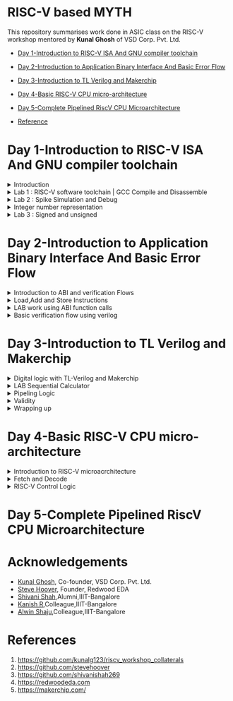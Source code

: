 # RISC-V based MYTH
This repository summarises work done in ASIC class on the RISC-V workshop mentored by **Kunal Ghosh** of VSD Corp. Pvt. Ltd.<br />

- [Day 1-Introduction to RISC-V ISA And GNU compiler toolchain ](#Day-1--Introduction-to-RISC-V-ISA-And-GNU-compiler-toolchain)
  
- [Day 2-Introduction to Application Binary Interface And Basic Error Flow](#Day-2--Introduction-to-Application-Binary-Interface-And-Basic-error-flow)

- [Day 3-Introduction to TL Verilog and Makerchip](#Day-3--Introduction-to-TL-Verilog-and-Makerchip.)

- [Day 4-Basic RISC-V CPU micro-architecture](#Day-4--Basic-RISC-V-CPU-micro-architecture)

- [Day 5-Complete Pipelined RiscV CPU Microarchitecture](#Day-5--Complete-Pipelined-RiscV-CPU-Microarchitecture)

- [Reference](#reference)
 

# Day 1-Introduction to RISC-V ISA And GNU compiler toolchain
<details>
  <summary>Introduction</summary>
  <br />
  RISC-V is an open-source instruction set architecture (ISA) for computer processors.<br>
  An instruction set architecture defines the set of instructions that a processor can execute and the organization and behaviour of those instructions.
  RISC-V is unique in that any single company or organization does not own it. and it is freely available for anyone to use, modify, and implement without 
  the need for licensing fees or proprietary restrictions.<br />  
  <br />
  The RISC-V project began at the University of California, Berkeley in 2010, and it has since gained significant traction in both academia and industry.
  Its open nature has led to a growing ecosystem of hardware and software developers collaborating to create a wide range of products, from simple embedded 
 devices to high-performance supercomputers.
  <br /><br/>

  ![Screenshot from 2023-08-19 12-10-50](https://github.com/mrdunker/RISC-V_based_MYTH_IIIITB/assets/38190245/ab1ac3a5-139e-499e-8863-4f3e4a9777aa)

  <br/>
  Application software (apps) and hardware are linked by 'system software'.There are various layers of **system software**. This includes major components like   
  Compiler and Assembler.<br />
  <br />
  The compiler compiles high-level codes like C and C++ to Instructions(eg: the codes inside .exe files) that can be read by the Assembler.<br />
  The Assembler converts it into binary codes which the machine can understand. The instructions act as an interface between the high-level language and the 
  machine language.<br />
  <br />
  The converted binary is then given to an RTL snippet that understands the instruction. This is done by a Hardware Description Language (HDL).<br />
  This is basically called RTL implementation and a netlist is being generated. with this, a physical design implementation of the design is generated.<br />

</details>
<details>
  <summary>Lab 1 : RISC-V software toolchain | GCC Compile and Disassemble</summary>
  <br />	
  First, let us write a basic C program to find the sum of n numbers.<br />
  
  ```
  #include <stdio.h>
  int main(){
  int n = 100,sum=0,i;
  for(i=0;i<=n;i++)
  {
	  sum= sum +i;
  }
  printf("The sum of %d consecutive numbers is :%d \n",n,sum);
  return 0;
  }
```
  We need to install the necessary Rriscv_workshop_collateralsISC-V toolchain for RISC-V activities.<br />
  Steps to set up the toolchain:
  1. git clone https://github.com/kunalg123/riscv_workshop_collaterals.git using terminal
  2. go to the **riscv_workshop_collaterals** folder.
  3. On terminal **chmod 755 run.sh** and then **./run.sh**
  4. During the installation, an error might pop up at the end. Ignore it for now.
  5. The riscv_toolchain folder will be on the **home**.
  6. change directory(cd) to  /riscv_toolchain/iverilog/
  7. Then do the following commands:
      
      ```
      git checkout --track -b v10-branch origin/v10-branch
      git pull 
      chmod 777 autoconf.sh 
      ./autoconf.sh 
      ./configure 
      make
      sudo make install
      ```
   8. We need to set the PATH variable in .bashrc.Do the following commands.<br />
      
      ```
      gedit .bashrc
      **within .bashc file**
      export PATH="/home/<username>/riscv_toolchain/riscv64-unknown-elf-gcc-8.3.0-2019.08.0-x86_64-linux-ubuntu14/bin:$PATH"
      **within .bashrc file **
      source .bashrc
      ```

   <br />
   So to compile the .c file with the RISC-V compiler tool. we are using the below command.<br /><br />
   
   ```
   riscv64-unknown-elf-gcc -O1 -mabi=lp64 -march=rv64i -o <filename>.o <filename>.c
   ```
   <br />
   To view the assembly code for the same, do the following command.<br /><br />
   
   ```
   riscv64-unknown-elf-objdump -d <filename>.o
   ```
   ![Screenshot from 2023-08-19 07-51-55](https://github.com/mrdunker/RISC-V_based_MYTH_IIIITB/assets/38190245/723e9b0f-2c68-481c-be8a-e96635999e88)


   To view the detailed code do the following command.<br />

   ```
   riscv64-unknown-elf-objdump -d <filename>.o | less
   ```
   To find **main** we type /main in the **:<command>** and press the 'N' button.<br />
   
   ![Screenshot from 2023-08-19 07-59-21](https://github.com/mrdunker/RISC-V_based_MYTH_IIIITB/assets/38190245/8caf4dea-5340-4655-b708-ad93a195daf0)

   In the above screenshot, we can see the memory address for the instructions. Where it starts and where another one begins.<br />
   If we subtract '**00000000000101c0**'(end of main) and '**0000000000010184**'(beginning of main) and then divide by 4 we get 15. Which is the number of 
   instructions within that particular block(main).<br />
   <br />

   Now let's execute the below commands:<br/>

   ```
   riscv64-unknown-elf-gcc -Ofast -mabi=lp64 -march=rv64i -o <filename>.o <filename>.c
   riscv64-unknown-elf-objdump -d <filename>.o | less
   ```
  ![Screenshot from 2023-08-19 08-14-21](https://github.com/mrdunker/RISC-V_based_MYTH_IIIITB/assets/38190245/43edc39a-1c7e-4216-93d5-60ded9c4d433)

  
In the above screenshot, if we subtract '**00000000000100e0**'(end of main) and '**00000000000100b0**'(beginning of main) and then divide by 4 we get 12. Which 
is the number of instructions within that particular block(main).<br />
   <br />

  
</details>
<details>
   <summary>Lab 2 : Spike Simulation and Debug</summary>
    <br />
    In this lab, we are going to Debug the '.o' file that we generated using the RISC-V compiler.<br />
    For that, we use the following command:

    ```
    spike pk <filename>.o // to give an output
    spike -d pk <filename>.o //open debugger
    ```
   The debugger mode will be open.<br />
   We use the until command to move to a particular address.<br />
   Here we are debugging the highlighted instructions.<br /><br />
   ![Screenshot from 2023-08-19 09-49-10](https://github.com/mrdunker/RISC-V_based_MYTH_IIIITB/assets/38190245/20f164b4-07c2-4ff1-9f56-012dc38590df)
   <br />
   
   The following commands are used in the debugger:<br />
   ```
   until pc 0 100b0 //moves the program counter(PC) to the address
   reg 0 a2    //views content of the address
   **We press enter to go to the next instruction**
   ```

   ![Screenshot from 2023-08-19 09-49-25](https://github.com/mrdunker/RISC-V_based_MYTH_IIIITB/assets/38190245/e319c824-4009-47f3-806d-fd0c1ac7ce3b)
   <br />

   In the above screenshot, we can see the register pertaining to a particular instruction getting updated.<br />
	
</details>

<details>
    <summary>Integer number representation</summary>
    <br />
    Integer number representation refers to the method used to represent whole numbers (integers) within a computer's memory or processor. There are different   
    ways to represent integers in binary form, which is the fundamental language of computers. <br />
    On a high level, we recognize numbers as decimals but computers recognize them as binary (1's or 0's). So binary conversion is key here.<br/><br />

  ## Unsigned Numbers
  <br />
  Unsigned numbers are a type of integer representation that only includes non-negative integers. These numbers do not have a sign bit to indicate whether they 
  are positive or negative; they   
  represent values greater than or equal to zero. In binary representation, all the bits are used to represent the magnitude of the number, and there is no need 
  to allocate a bit for the sign.

  Unsigned numbers are often used in situations where negative values are not relevant or meaningful. They can represent quantities, indices, counts, and other 
  values that are always positive or zero.
    
![Screenshot from 2023-08-19 11-56-34](https://github.com/mrdunker/RISC-V_based_MYTH_IIIITB/assets/38190245/64d3197c-7010-4473-9013-42cb67cc59d0)
	
   It is important to note that:
   - 1 byte is 8 bits
   - 1 word is 4 bytes
   - 2 words (double word) is 8 bytes
   <br />
   So A word is 32 bits and a double word is 16 bits.<br />
   <br />
   ### 2 bit
   <br />
   the total number of representations = **2^2=4**<br />
   0 -> (2^2 -1)<br />

   <br />
   ### 4 bit
   <br />
   the total number of representations = **2^4=16**<br />
   0 -> (2^4 -1)<br />

   <br />
   Similarly, we can follow the same for the **RISC-V** which has 64-bit Architecture.
   <br />
   the total number of representations = **2^16**<br />
   0 -> (2^16 -1)<br />

   ## Signed Numbers
   <br />
   Signed numbers are a type of integer representation that includes both positive and negative integers. In computer systems, signed numbers are represented 
   using various methods to indicate the 
   sign and magnitude of the number.
   <br />
   Two's complement is the most widely used method for representing signed integers in computers. In this method, the leftmost bit (the most significant bit) is 
   the sign bit. A value of 0 in the 
   sign bit represents a positive number, and a value of 1 represents a negative number. The remaining bits represent the magnitude of the number in binary form.
   <br /><br />
   To negate a number in two's complement, you invert all the bits (change 0s to 1s and vice versa) and then add 1 to the result. This method simplifies 
   arithmetic operations and eliminates the need for a separate subtraction circuit.

</details>
<details>
  <summary>Lab 3 : Signed and unsigned</summary>
  
### LAB 3A 

Here we are going to execute the following code.<br />
The output is given for unsigned numbers and we are just viewing if it is within the range or it goes out in which case displays either the minimum or maximum values.<br />

```

#include <stdio.h>
#include <math.h>
int main()
{
    unsigned long long int max = (unsigned long long int)(pow(2,64)-1);       //statement 1  //will display the max number
    //unsigned long long int max = (unsigned long long int)(pow(2,127)-1);    //statement 2  //(out of range) will display the max number(within range)
    //unsigned long long int max = (unsigned long long int)(pow(2,10)-1);     //statement 3  //will display number (since it is within range)
    //unsigned long long int max = (unsigned long long int)(pow(2,64) * -1);  //statement 4  //will display 0 since it is a -ve number
    printf("highest number represented by unsigned long long int is %llu\n",max);
    return 0;
}
```
The output is given below in sequential order.<br />
![Screenshot from 2023-08-19 13-10-09](https://github.com/mrdunker/RISC-V_based_MYTH_IIIITB/assets/38190245/5f4c5dfd-57b1-430f-9b67-67af49ae30a6)

### LAB 3B

Here we are going to execute the following code.<br />

```
#include <stdio.h>
#include <math.h>
int main()
{
    long long int max = (long long int)(pow(2,63)-1);        //will display the max number
    long long int min = (long long int)(pow(2,63) * -1);     //will display the min number
    printf("highest number represented by long long int is %lld\n",max);
    printf("lowest number represented by long long int is %lld\n",min);
    return 0;
}
```
The below screenshot shows the output of the same.<br />

![Screenshot from 2023-08-19 14-41-36](https://github.com/mrdunker/RISC-V_based_MYTH_IIIITB/assets/38190245/7456d5d9-b8a3-4ad5-ade7-f10906029213)

	
</details>

# Day 2-Introduction to Application Binary Interface And Basic Error Flow

<details>
  <summary>Introduction to ABI and verification Flows</summary>
  <br />
  The Application Binary Interface (ABI) is a set of rules and conventions that dictate how binary code communicates and interacts with other binary code, usually across different components of a 
  software system or even across different software systems. In simpler terms, it defines how functions are called, how data is organized, and how components cooperate at the binary level.<br />

  There are multiple layers between the Application program and the Hardware. One of these layers is the ABI.<br />
  
  ![Screenshot from 2023-08-19 15-20-31](https://github.com/mrdunker/RISC-V_based_MYTH_IIIITB/assets/38190245/8850d871-98dc-4978-95ea-36abf4c9973c)
  <br />
  ABIs are crucial for enabling interoperability between different software components, whether they're compiled by the same or different compilers, or even 
  running on different hardware 
  architectures. Operating systems, libraries, and various programming languages need to adhere to a specific ABI to ensure that their binary components can work 
  together seamlessly.<br />
  <br />
  ## What is XLEN?
  <br />
  'XLEN' typically refers to the X Register Length. The XLEN value represents the number of bits in the general-purpose registers, which are used for 
  storing data and performing computations. In a RISC-V system with a 32-bit XLEN, the general-purpose registers would be 32 bits wide.<br /> 
  Similarly, in a RISC-V system with a 64-bit XLEN, the general-purpose registers would be 64 bits wide. The XLEN value has a significant impact on the 
  performance, memory-addressing capabilities, and overall capabilities of the processor.<br />
  A larger XLEN allows for more addressable memory space and potentially more complex computations. However, it also comes with increased hardware. The XLEN 
  value has a significant impact on the performance, memory-addressing capabilities, and overall capabilities of the processor. <br />

  There are two ways in which we can load data  into the 64-bit register.<br />
  - Can be directly loaded
  - Can be loaded into memory and then loaded to reg

  <br />
  RISC-V follows the little-endian condition.<br />
  Little Endian is a byte order or endianness used in computer architecture to represent multi-byte data types such as integers and floating-point numbers in 
  memory.<br /> 
  In a Little Endian system, the least significant byte (LSB) of a multi-byte value is stored at the lowest memory address, while the most significant byte (MSB)
  is stored at the highest memory address.<br /><br />
  RISC-V little-endian is illustrated by the figure below:<br />
  
  ![Screenshot from 2023-08-19 15-44-13](https://github.com/mrdunker/RISC-V_based_MYTH_IIIITB/assets/38190245/7fccf896-d030-496e-bc23-8f5852414520)
  <br />
  
</details>
<details>
  <summary>Load,Add and Store Instructions</summary>
   <br />

   Firstly let us load an array 'M' of 3 double-word as shown in the below figure.<br />
	
   ![Screenshot from 2023-08-19 15-59-44](https://github.com/mrdunker/RISC-V_based_MYTH_IIIITB/assets/38190245/c5342f67-4af9-4a6e-a5fa-3ecc7dfe1e8b)
   <br />
   Here let us load it into the 'x8' register. let's say reg 'x23' contains the base address of array **M** and it is '0'.<br />
   as in it starts at 0. Let us consider the instruction below,**ld(load doubleword)**.<br />

   ```
   ld   x8, 16(x23)
   ```
  breaking down the instruction:<br />
  - ld: load double
  - x8: destination register 'rd'
  - 16: offset immediate
  - x23: Souce register 'rs1'
 <br />
 Here the immediate offset gets added to the contents of the source register to form the final address and loads the value from '16' in the figure above into
 the x8 reg.<br />
 
![Screenshot from 2023-08-19 16-12-32](https://github.com/mrdunker/RISC-V_based_MYTH_IIIITB/assets/38190245/d74c08b8-50e8-474d-8350-f29bd9fa30cb)
<br />
The diagram above represents the instruction(**I-type**).<br />
It  is important to note that even though the register size is of 64-bit in RV64 the instruction size is 32-bit.<br />
The opcode and the funct3 determine the type of instruction, whether it is an 'ld' or 'addi' etc.<br />
rs1 and rd are the source and destination registers respectively.<br />
The immediate bits will contain the offset.<br />
<br />
Let us look at another instruction,**add**.<br />

```
add x8, x24,x8
```
<br />
The structure for the above command is given below (R-type), unlike the one before here there are two source registers instead of one and another funct 
register also. <br />

![Screenshot from 2023-08-19 16-23-38](https://github.com/mrdunker/RISC-V_based_MYTH_IIIITB/assets/38190245/adb5c485-27ad-4907-8220-cb8fe59d7ecb)

There is another instruction going by **sd(store doubleword)**.<br />

```
sd x8, 8(x23)
```
Since there is a limited availability of registers we need to store values to registers after loading and doing operations.<br />
The Instruction structure will look like so(**S-type**):<br />
![Screenshot from 2023-08-19 16-35-09](https://github.com/mrdunker/RISC-V_based_MYTH_IIIITB/assets/38190245/71eff24c-8d55-4982-bd3b-7c313ddcafb1)
<br />

### Instruction set in RISC-V
There are mainly three types of Instructions:<br />
1. I-type: I-type instructions are used for operations that involve an immediate value (constant) and a register.
2. R-type: R-type instructions are used for operations that involve two source registers and a destination register.<br />
   	   These instructions typically perform arithmetic, logical, or bitwise operations.
3. S-type: S-type instructions are used for memory store operations.<br/>
 	   These instructions store data from a source register in memory at an address determined by an offset from another register.


</details>

<details>
  <summary>LAB work using ABI function calls</summary>	
    <br />
    For this lab, we are going to create a C program and simulate it with a Function call.<br />
    We are going to be following the below algorithm.<br />
    
   ![Screenshot from 2023-08-19 18-27-06](https://github.com/mrdunker/RISC-V_based_MYTH_IIIITB/assets/38190245/5c77693e-5d2f-4466-ba04-f8148b8b5f3a)
   <br />
   The C program used is:<br />

   ```
   #include <stdio.h>
   extern int load(int x,int y);
   int main()
	{
    	int result = 0;
   	int count =9;
    	result = load(0x0,count+1);
    	printf("Sum of numbers from 1 to %d is %d\n",count,result);
	}
   ```
   We also create a load.S file as below:<br />
   
   ```
   .section .text
   .global load
   .type load, @function

   load: 
        add   a4,a0,zero    //initialize sum register a4 with 0x0
        add   a2,a0,a1      //store count of 10 in reg a. reg a1 is loaded with 0xa(decimal 10) from main
        add   a3,a0,zero    //initialize intermediate sum reg a3 by 0x0

   loop:
	add   a4,a3,a4     // Incremental addition
        addi  a3,a3,1      // Increment intermediate register by 1
        blt   a3,a2,loop   // If a3 is less than a2,branch to label <loop> 
        add   a0,a4,zero   // store final result to reg a0 so that it can be read by main pgm
        ret

   ```
We do the following commands in the terminal:<br />

```
riscv64-unknown-elf-gcc -ofast -mabi=lp64 -march=rv64i -o <filename>.o <filename>.c load.S
spike pk <filename>.o
riscv64-unknown-elf-objdump -d <filename>.o | less

```
The output screenshots are shown below:<br />
![Screenshot from 2023-08-19 18-34-28](https://github.com/mrdunker/RISC-V_based_MYTH_IIIITB/assets/38190245/08969317-393a-43de-a74c-0839f0e4fbc5)
![Screenshot from 2023-08-19 18-35-44](https://github.com/mrdunker/RISC-V_based_MYTH_IIIITB/assets/38190245/0a357ad0-9cb7-4e84-82da-d9eacd7763e6)

</details>

<details>
<summary>Basic verification flow using verilog</summary>
<br />
 In this lab, we are basically going to generate a hex file and a bitstream of the same code done above.<br />
 We run the below code to generate the same.<br />

 ```
 riscv64-unknown-elf-gcc -c -mabi=ilp32 -march=rv32im -o <filename>.o <filename>.c
 riscv64-unknown-elf-gcc -c -mabi=ilp32 -march=rv32im -o load.o load.S

 riscv64-unknown-elf-gcc -c -mabi=ilp32 -march=rv32im -o syscalls.o syscalls.c
 riscv64-unknown-elf-gcc -mabi=ilp32 -march=rv32im -Wl,--gc-sections -o firmware.elf load.o <filename>.o syscalls.o -T riscv.ld -lstdc++
 chmod -x firmware.elf
 riscv64-unknown-elf-gcc -mabi=ilp32 -march=rv32im -nostdlib -o start.elf start.S -T start.ld -lstdc++
 chmod -x start.elf
 riscv64-unknown-elf-objcopy -O verilog start.elf start.tmp
 riscv64-unknown-elf-objcopy -O verilog firmware.elf firmware.tmp
 cat start.tmp firmware.tmp > firmware.hex
 python3 hex8tohex32.py firmware.hex > firmware32.hex
 rm -f start.tmp firmware.tmp
 iverilog -o testbench.vvp testbench.v picorv32.v
 chmod -x testbench.vvp
 vvp -N testbench.vvp

 ```

The file firmware.hex is the hex file and firmware32.hex is the bitstream generated.<br />
The below file is firmware.hex.<br />
![Screenshot from 2023-08-19 19-03-24](https://github.com/mrdunker/RISC-V_based_MYTH_IIIITB/assets/38190245/83b6a54b-6e82-4dd1-9d30-c0992e125820)
<br /><br />
The below file is firmware32.hex  (bitstream).<br />
![Screenshot from 2023-08-19 19-03-42](https://github.com/mrdunker/RISC-V_based_MYTH_IIIITB/assets/38190245/48f4cbb3-ad76-4e53-89dd-7885fc2eba3a)

</details>

# Day 3-Introduction to TL Verilog and Makerchip
<details>
<summary>Digital logic with TL-Verilog and Makerchip</summary>
<br />
	
In this part of the workshop, we are going to look at:<br />
 1. Logic gates
 2. MakerChip platform(IDE)
 3. Combinational Logic
 4. Sequential Logic
 5. Piplining logic
 6. Slate

## Introduction to logic gates

Logic gates are fundamental building blocks of digital circuits. They are electronic devices that perform basic logical operations
on one or more binary inputs (usually 0 or 1) to produce a single binary output. These gates are the foundation of all digital systems, 
including computers, microcontrollers, and other digital devices. Logic gates are typically implemented using electronic 
components such as transistors.<br />

The most common logic gates are:<br />
1. NOT
2. AND
3. OR
4. NAND
5. NOR
6. XOR
7. XNOR

![Screenshot from 2023-08-19 21-30-21](https://github.com/mrdunker/RISC-V_based_MYTH_IIIITB/assets/38190245/ffb2cea3-d872-43e4-ba83-86e5e604ae9d)
<br />

## Makerchip
[Makerchip](https://makerchip.com/) is an online platform that provides an integrated development environment (IDE) for digital design and verification using 
SystemVerilog and TL  Verilog. It allows engineers, students, and enthusiasts to design and simulate digital circuits, develop RTL (Register Transfer Level) 
code, and explore hardware design concepts without requiring the local installation of tools.<br />

To Familiarize oneself with the IDE there are tutorials on the platform where we can experiment.<br />

## Combinational Logic

For this, I have started with a basic inverter logic program, [logical operations](images/combinational.png) and a [multi-bit mux program](images/mux2.png). Here we are using Transitional Level Verilog(TL-V), which is quite different from standard verilog code, syntax varies quite a bit. There is no need to declare ```$out``` and ```$in``` unlike Verilog. There is also no need to assign ```$in```. A random stimulus is provided, and a warning is produced.<br />

Attaching output of the inverter in Makerchip IDE for reference:<br />
![invertor](https://github.com/mrdunker/RISC-V_based_MYTH_IIITB/assets/38190245/d0c8752d-0483-4969-96d9-fb8b40edc82f)
<br />
<br />

Now let us do a bit more of a complex combinational circuit. Let us create the following circuit.<br />
Below shown is a calculator which uses a mux.<br />

![combi_calc1](https://github.com/mrdunker/RISC-V_based_MYTH_IIITB/assets/38190245/484ad7b6-742f-4ef1-9bd3-d552b0e63033)
<br /><br />
The code for this [here](codes/comibational_calc.tlv) and the output is shown as below.<br />

![combi](https://github.com/mrdunker/RISC-V_based_MYTH_IIITB/assets/38190245/d16536c7-c161-4d90-a426-6351fcee22a0)

## Sequential Logic

Sequential Circuits will always use a clock. The basic element required for a circuit to be sequential is a D-FF. The DFF transitions<br />
to the next state on the positive edge of the clock.<br />
A basic circuit design implementing a [Fibonacci series](images/fibbanochi.png) is done on Makerchip.<br />
Also, a free-running counter having the following design is implemented. <br /><br />
![freerncntr](images/freerncntr.png)
<br />
Right-click open the [code](codes/freecounter.tlv) to get the tlv code for the free running counter.<br />
<br />
The output for the same is shown below.<br />
![feecnte](images/feecnte.png)

</details>
<details>
<summary>LAB Sequential Calculator</summary>
<br />
Here we are going to implement a FF to the combinational calculator we did before.<br />
The design of the sequential calculator is like so:<br />
<br />
	
![seqcalc0](images/seqcalc0.png)
<br />
The output of the previous clock cycle is assigned to the input1.<br />
The tlv code is available [here](codes/seq_calc.tlv).<br />
<br />
The output for the same is shown below.<br />
![seqcalc](images/seqcalc.png)
</details>

<details>
<summary>Pipeling Logic</summary>
<br />
Here firstly we are trying to make the following pipeline and see the output waveform.<br />
	
![err](images/err.png)
<br />
Click to view the [code](codes/pipelining.tlv). <br />
The output in Makerchip is shown below.<br />

![error](images/error.png)

## Two-cycle calculator

We are required to write code and view the waveform of the below design.<br />

![calc_pipeline](images/calc_pipeline.png)
<br />
As shown above, the 2-cycle calculator clears the output alternatively and the output of given inputs is observed at the next cycle.<br />
Click to view the [code](codes/calc_pipe.tlv).<br />
<br />
The output on Makerchip is shown below.<br />

![cyclepipe](https://github.com/mrdunker/RISC-V_based_MYTH_IIITB/assets/38190245/09d3fe0b-18ce-433b-91d2-fd5d3c2adb8f)

</details>

<details>
<summary>Validity</summary>
<br />
First, we shall see a distance accumulator coupled with a Pythagorean pipeline as shown below.
<br />
	
![validity_fig](https://github.com/mrdunker/RISC-V_based_MYTH_IIITB/assets/38190245/2b8be32c-c1c8-4459-9cb7-b5ba42a933d2)
<br />
Click to view the code for the [Distance accumulator](codes/pythpipedis.tlv).<br />
<br />
The output for it generated in MakerChip is given below.<br />
![validity_ss](https://github.com/mrdunker/RISC-V_based_MYTH_IIITB/assets/38190245/c107b55d-b483-48e4-9cc4-bd600eb671cc)
<br />

## Cycle Calculator with Validity

The following design is what we are required to create.<br />
![one](https://github.com/mrdunker/RISC-V_based_MYTH_IIITB/assets/38190245/b2b97e94-e7c3-473e-b84d-603bae7f8984)
<br />

Click here to open the [code](codes/calcvalid.tlv)<br />
<br />
The output in Makerchip is given below.<br />
![oneout](https://github.com/mrdunker/RISC-V_based_MYTH_IIITB/assets/38190245/3a288a8f-f321-4f5c-9e99-84cef3e34c60)

## Cycle Calculator with Validity and memory

The design we have to implement is given below.<br />
![memory1](https://github.com/mrdunker/RISC-V_based_MYTH_IIITB/assets/38190245/7cb28928-cdd6-4ea2-8916-1d391c93bb8a)

Click here to [open code](codes/memvalgitid.tlv).<br />
<br />
The output in Makerchip is given below.<br />

![memory2](https://github.com/mrdunker/RISC-V_based_MYTH_IIITB/assets/38190245/d6a9d091-b597-4b76-bc32-22d5bb95b0f9)

</details>
<details>
<summary>Wrapping up</summary>
<br />
Here we are just going to look at some special codes.<br />

 ## Conways Game of life

 The Game of Life, also known simply as "Life," is a cellular automaton devised by mathematician John Conway in 1970. It's not a traditional game with players,  
 but rather a simulation that follows a set of rules to create patterns and behaviours.<br />
<br />
The Game of Life takes place on an infinite grid of cells, each of which can be in one of two states: alive or dead. The state of each cell evolves over discrete 
time steps based on its current state and the states of its eight neighbouring cells. The evolution is determined by the following rules:<br />

1. Any live cell with fewer than two live neighbours dies as if caused by underpopulation.
2. Any live cell with two or three live neighbours survives to the next generation.
3. Any live cell with more than three live neighbours dies, as if by overpopulation.
4. Any dead cell with exactly three live neighbours becomes a live cell, as if by reproduction.
<br />

![game of life](https://github.com/mrdunker/RISC-V_based_MYTH_IIITB/assets/38190245/af85a40f-55dc-4e5d-b646-da0cab33b20d)
<br />

## Pythagoras's theorem

![Screenshot from 2023-08-20 21-14-23](https://github.com/mrdunker/RISC-V_based_MYTH_IIITB/assets/38190245/cd1ea4d4-5c81-43e3-b03b-2270d701bece)
<br />
The output on Makechip is:<br /> 
![pygorus](https://github.com/mrdunker/RISC-V_based_MYTH_IIITB/assets/38190245/c5c3abd0-087c-4e22-bc04-ee5f50fd869b)


</details>

# Day 4-Basic RISC-V CPU micro-architecture
<details>
<summary>Introduction to RISC-V microacrchitecture</summary>
<br />
Microarchitecture refers to the internal design and organization of a CPU that implements a particular ISA.<br />
RISC-V CPUs can have different microarchitectures that optimize for various aspects such as performance, power efficiency, and area (size of the chip).<br />
Here are some key features and concepts commonly found in RISC-V microarchitecture: <br />
	
1. Instruction Fetch (IF)
2. Instruction Decode (ID)
3. Execution Units
   
It's important to note that RISC-V is an instruction set architecture, and microarchitectures based on RISC-V can vary widely depending on the design goals of
the processor manufacturer. Different companies and research institutions may develop their own microarchitectures that implement the RISC-V ISA in unique ways,
tailored to specific use cases and performance goals.<br />
<br />
Here we are designing the basic processor of 3 stages fetch, decode and execute based on RISC-V ISA.<br />
For starting the implementation a starter code is present in the below link.<br />

```
https://github.com/stevehoover/RISC-V_MYTH_Workshop
```
The block diagram of a basic RISC-V microarchitecture is shown in the figure below.<br />

![Screenshot from 2023-08-21 14-22-08](https://github.com/mrdunker/RISC-V_based_MYTH_IIITB/assets/38190245/a21a64c1-ca8d-41df-a51f-8f2fc295ec95)

<br />
Using the Makerchip platform the implementation of the RISC-V microarchitecture or core is done.<br /> 
For starting the implementation a starter code present here is used. The starter code shell consists of:

1. RISC-V Assembler
2. Test program
3. Visualization(Viz)
4. Commented code for register, file and memory.
     
</details>

<details>
<summary>Fetch and Decode</summary>
<br />
Here we are going to design a simple RISC-V Core CPU as per the below diagram.<br />

![1](https://github.com/mrdunker/RISC-V_based_MYTH_IIITB/assets/38190245/6fff90c6-20dc-47d8-868a-14efae9e309e)

The [sample template](codes/day4/template.tlv) is given below.<br />

```
\m4_TLV_version 1d: tl-x.org
\SV
   // This code can be found in: https://github.com/stevehoover/RISC-V_MYTH_Workshop
   
   m4_include_lib(['https://raw.githubusercontent.com/BalaDhinesh/RISC-V_MYTH_Workshop/master/tlv_lib/risc-v_shell_lib.tlv'])

\SV
   m4_makerchip_module   // (Expanded in Nav-TLV pane.)
\TLV

   // /====================\
   // | Sum 1 to 9 Program |
   // \====================/
   //
   // Program for MYTH Workshop to test RV32I
   // Add 1,2,3,...,9 (in that order).
   //
   // Regs:
   //  r10 (a0): In: 0, Out: final sum
   //  r12 (a2): 10
   //  r13 (a3): 1..10
   //  r14 (a4): Sum
   // 
   // External to function:
   m4_asm(ADD, r10, r0, r0)             // Initialize r10 (a0) to 0.
   // Function:
   m4_asm(ADD, r14, r10, r0)            // Initialize sum register a4 with 0x0
   m4_asm(ADDI, r12, r10, 1010)         // Store count of 10 in register a2.
   m4_asm(ADD, r13, r10, r0)            // Initialize intermediate sum register a3 with 0
   // Loop:
   m4_asm(ADD, r14, r13, r14)           // Incremental addition
   m4_asm(ADDI, r13, r13, 1)            // Increment intermediate register by 1
   m4_asm(BLT, r13, r12, 1111111111000) // If a3 is less than a2, branch to label named <loop>
   m4_asm(ADD, r10, r14, r0)            // Store final result to register a0 so that it can be read by main program
   
   // Optional:
   // m4_asm(JAL, r7, 00000000000000000000) // Done. Jump to itself (infinite loop). (Up to 20-bit signed immediate plus implicit 0 bit (unlike JALR) provides byte address; last immediate bit should also be 0)
   m4_define_hier(['M4_IMEM'], M4_NUM_INSTRS)

   |cpu
      @0
         $reset = *reset;



      // YOUR CODE HERE
      // ...

      // Note: Because of the magic we are using for visualisation, if visualisation is enabled below,
      //       be sure to avoid having unassigned signals (which you might be using for random inputs)
      //       other than those specifically expected in the labs. You'll get strange errors for these.

   
   // Assert these to end simulation (before Makerchip cycle limit).
   *passed = *cyc_cnt > 40;
   *failed = 1'b0;
   
   // Macro instantiations for:
   //  o instruction memory
   //  o register file
   //  o data memory
   //  o CPU visualization
   |cpu
      //m4+imem(@1)    // Args: (read stage)
      //m4+rf(@1, @1)  // Args: (read stage, write stage) - if equal, no register bypass is required
      //m4+dmem(@4)    // Args: (read/write stage)
      //m4+myth_fpga(@0)  // Uncomment to run on fpga

   //m4+cpu_viz(@4)    // For visualisation, argument should be at least equal to the last stage of CPU logic. @4 would work for all labs.
\SV
   endmodule
```
## PC Logic

In RISC-V, the Program Counter (PC) is a special-purpose register that holds the memory address of the next instruction to be fetched and executed.<br />
The PC is also commonly referred to as the instruction pointer (IP) in other architectures.<br />
The PC is a crucial component of the processor's control flow, as it determines the sequence of instructions that are fetched and executed.<br />

![2](https://github.com/mrdunker/RISC-V_based_MYTH_IIITB/assets/38190245/56e3906a-ff28-4594-afc3-f88d53aa7e9d)
<br />
The below piece of [code](codes/day4/pc.tlv) is implemented.<br />

```
|cpu
      @0
         $reset = *reset;
         
         $pc[31:0] = >>1$reset ? 32'b0 : >>1$pc + 32'd4;
```
The output of the same in Makerchip is given below:<br />

![3](https://github.com/mrdunker/RISC-V_based_MYTH_IIITB/assets/38190245/e3e3828c-9466-49fc-9de8-148bb38b8df6)
<br />

## Fetch

Instruction fetch is the initial stage of the instruction processing pipeline in a RISC-V processor.<br />
In this stage, the processor retrieves the instruction located at the memory address pointed to by the Program Counter (PC),<br />
and prepares it for further processing.<br />

The below diagram is what we need to implement in this step.<br />

![4](https://github.com/mrdunker/RISC-V_based_MYTH_IIITB/assets/38190245/133bd16d-6151-478e-a7aa-21235408b9eb)
<br />

The [code](codes/day4/fetch_issue.tlv) we have to change is:

```

|cpu
      @0
         $reset = *reset;
         
         $pc[31:0] = >>1$reset ? 32'b0 : >>1$pc + 32'd4;
         
         
         
      // Note: Because of the magic we are using for visualisation, if visualisation is enabled below,
      //       be sure to avoid having unassigned signals (which you might be using for random inputs)
      //       other than those specifically expected in the labs. You'll get strange errors for these.

   
   // Assert these to end simulation (before Makerchip cycle limit).
   *passed = *cyc_cnt > 40;
   *failed = 1'b0;
   
   // Macro instantiations for:
   //  o instruction memory
   //  o register file
   //  o data memory
   //  o CPU visualization
   |cpu
      m4+imem(@1)    // Args: (read stage)
      //m4+rf(@1, @1)  // Args: (read stage, write stage) - if equal, no register bypass is required
      //m4+dmem(@4)    // Args: (read/write stage)
   
   m4+cpu_viz(@4)    // For visualisation, argument should be at least equal to the last stage of CPU logic
                      
```

The output as shown on Makerchip is:<br />

![5](https://github.com/mrdunker/RISC-V_based_MYTH_IIITB/assets/38190245/30e90461-45a4-4199-a8ea-f219e66ee766)

The corrected Fetch code block is:<br />

![6](https://github.com/mrdunker/RISC-V_based_MYTH_IIITB/assets/38190245/ec5e8fed-ff90-4816-a6ef-fa9ac487e38f)

```
|cpu
      @0
         $reset = *reset;
         
         $pc[31:0] = >>1$reset ? 32'b0 : >>1$pc + 32'd4;
      @1
         $imem_rd_addr[M4_IMEM_INDEX_CNT-1:0] = $pc[M4_IMEM_INDEX_CNT+1:2];
         $imem_rd_en = !$reset;
         $instr[31:0] = $imem_rd_data[31:0];
      ?$imem_rd_en
         @1
            $imem_rd_data[31:0] = /imem[$imem_rd_addr]$instr;

// Assert these to end simulation (before Makerchip cycle limit).
   *passed = *cyc_cnt > 40;
   *failed = 1'b0;
   
   // Macro instantiations for:
   //  o instruction memory
   //  o register file
   //  o data memory
   //  o CPU visualization
   |cpu
      m4+imem(@1)    // Args: (read stage)
      //m4+rf(@1, @1)  // Args: (read stage, write stage) - if equal, no register bypass is required
      //m4+dmem(@4)    // Args: (read/write stage)
   
   m4+cpu_viz(@4)    // For visualisation, argument should be at least equal to the last stage of CPU logic
```
The output as shown on Makerchip is:<br />

![7](https://github.com/mrdunker/RISC-V_based_MYTH_IIITB/assets/38190245/16e79426-fff8-4546-bf1e-3242e2c63ec2)
![Screenshot from 2023-08-21 15-41-46](https://github.com/mrdunker/RISC-V_based_MYTH_IIITB/assets/38190245/b3bb0d72-9473-4dac-a3c1-610eb62493ec)

## Decode
The instruction decode stage is the second stage in the instruction processing pipeline of a RISC-V processor.<br />
In this stage, the fetched instruction is decoded to determine its operation, operands, and any immediate values associated with it.<br />
The instruction decode stage prepares the instruction for execution by the subsequent stages of the pipeline.<br />
There are 6 instructions type in RISC-V :

1. Register (R) type
2. Immediate (I) type
3. Store (S) type
4. Branch (B) type
5. Upper immediate (U) type
6. Jump (J) type

![Screenshot from 2023-08-21 15-48-45](https://github.com/mrdunker/RISC-V_based_MYTH_IIITB/assets/38190245/4bc900d9-e2b8-411b-a409-b9d1d585a163)
<br />

Instruction type decode: <br />

![19](https://github.com/mrdunker/RISC-V_based_MYTH_IIITB/assets/38190245/19a26909-e3ae-42de-bfa0-4a4fcae20306)
<br />
The [code](codes/day4/itypedecode.tlv) for this is.<br /> 

```

@1
         $is_u_instr = $instr[6:2] ==? 5'b0x101;
         
         $is_s_instr = $instr[6:2] ==? 5'b0100x;
         
         $is_r_instr = $instr[6:2] ==? 5'b01011 ||
                       $instr[6:2] ==? 5'b011x0 ||
                       $instr[6:2] ==? 5'b10100;
         
         $is_j_instr = $instr[6:2] ==? 5'b11011;
         
         $is_i_instr = $instr[6:2] ==? 5'b0000x ||
                       $instr[6:2] ==? 5'b001x0 ||
                       $instr[6:2] ==? 5'b11001;
         
         $is_b_instr = $instr[6:2] ==? 5'b11000;
```
The output as shown on Makerchip is:<br />
![11](https://github.com/mrdunker/RISC-V_based_MYTH_IIITB/assets/38190245/c694de14-7a09-426c-90c1-f82d0fc6b8a6)
<br />

## Instruction immediate decode

![12](https://github.com/mrdunker/RISC-V_based_MYTH_IIITB/assets/38190245/08c2b69d-2819-46e7-92c8-ee79cdafb20f)

The code below is added.<br />

```
      $imm[31:0] = $is_i_instr ? {{21{$instr[31]}}, $instr[30:20]} :
 		$is_s_instr ? {{21{$instr[31]}}, $instr[30:25], $instr[11:7]} :
			 $is_b_instr ? {{20{$instr[31]}}, $instr[7], $instr[30:25], $instr[11:8], 1'b0} :
				 $is_u_instr ? {$instr[31:12], 12'b0} :
 					 $is_j_instr ? {{12{$instr[31]}}, $instr[19:12], $instr[20], $instr[30:21], 1'b0} :
	              					32'b0;
```

The output as shown on Makerchip is:<br />
![13](https://github.com/mrdunker/RISC-V_based_MYTH_IIITB/assets/38190245/8dcb5c55-afd2-42c0-9c04-e786ca79d9ac)
<br />

## Lab to extract other instruction fields

Here we are going to try to extract other instruction fields such as $funct7 , $funct3, $rs1 ,$rs2 ,$rd, $opcode.<br />

![14](https://github.com/mrdunker/RISC-V_based_MYTH_IIITB/assets/38190245/0827159f-e653-4086-aefb-ef56b7f69d89)
<br />
Using the code below.<br />

```
	 $rs2[4:0] = $instr[24:20];
         $rs1[4:0] = $instr[19:15];
         $rd[4:0]  = $instr[11:7];
         $opcode[6:0] = $instr[6:0];
         $func7[6:0] = $instr[31:25];
         $func3[2:0] = $instr[14:12];
         
```
The output as shown on Makerchip is:<br />
![15](https://github.com/mrdunker/RISC-V_based_MYTH_IIITB/assets/38190245/14a03f17-43bd-4bec-a83c-95c9b8e503c7)

## Lab to Decode Instruction field based on the Instruction type
Here we are going to try to extract other instruction fields such as $funct7 , $funct3, $rs1 ,$rs2 ,$rd, $opcode based on the instruction type.<br />

![16](https://github.com/mrdunker/RISC-V_based_MYTH_IIITB/assets/38190245/84319796-7621-4e7a-a3d0-d9510c7f75ca)

Using the code below.<br />

```

	$rs2_valid = $is_r_instr || $is_s_instr || $is_b_instr;
         ?$rs2_valid
            $rs2[4:0] = $instr[24:20];
            
         $rs1_valid = $is_r_instr || $is_i_instr || $is_s_instr || $is_b_instr;
         ?$rs1_valid
            $rs1[4:0] = $instr[19:15];
         
         $funct3_valid = $is_r_instr || $is_i_instr || $is_s_instr || $is_b_instr;
         ?$funct3_valid
            $funct3[2:0] = $instr[14:12];
            
         $funct7_valid = $is_r_instr ;
         ?$funct7_valid
            $funct7[6:0] = $instr[31:25];
            
         $rd_valid = $is_r_instr || $is_i_instr || $is_u_instr || $is_j_instr;
         ?$rd_valid
            $rd[4:0] = $instr[11:7];
```

The output as shown on Makerchip is:<br />
![17](https://github.com/mrdunker/RISC-V_based_MYTH_IIITB/assets/38190245/5c5578fd-b053-41f7-ab35-a4f82fd09f14)

## Lab on individual decode

Here we are going to try to get the instructions that are circled in red.<br />

![18](https://github.com/mrdunker/RISC-V_based_MYTH_IIITB/assets/38190245/144df4f5-b705-4c36-9a98-10d57c39b1f8)


```

	 $dec_bits [10:0] = {$funct7[5], $funct3, $opcode};
         $is_beq = $dec_bits ==? 11'bx_000_1100011;
         $is_bne = $dec_bits ==? 11'bx_001_1100011;
         $is_blt = $dec_bits ==? 11'bx_100_1100011;
         $is_bge = $dec_bits ==? 11'bx_101_1100011;
         $is_bltu = $dec_bits ==? 11'bx_110_1100011;
         $is_bgeu = $dec_bits ==? 11'bx_111_1100011;
         $is_addi = $dec_bits ==? 11'bx_000_0010011;
         $is_add = $dec_bits ==? 11'b0_000_0110011;
         
```

The output as shown on Makerchip is:<br />

![19](https://github.com/mrdunker/RISC-V_based_MYTH_IIITB/assets/38190245/d7ee9cc8-e49c-4416-b9cd-4d5a3d18f4e3)
![20](https://github.com/mrdunker/RISC-V_based_MYTH_IIITB/assets/38190245/404d31a2-d57e-4e05-a048-1ce76cdba613)

Click [here](codes/day4/fetchdecode.tlv) to view the final code for fetch and decode.

</details>

<details>
<summary>RISC-V Control Logic</summary>

## Execute and Register file read/write

Here we are going to  'read from' and 'write into' the registers.<br />
two read and one write operations can be carried out simultaneously here.<br />
![1](https://github.com/mrdunker/RISC-V_based_MYTH_IIITB/assets/38190245/b70bb689-6570-4a32-a5d4-b910767c3738)
<br />
We are going to use the below code.<br />

```
	 $rf_wr_en = 1'b0;
         $rf_wr_index[4:0] = 5'b0;
         $rf_wr_data[31:0] = 32'b0;
         $rf_rd_en1 = $rs1_valid;
         $rf_rd_index1[4:0] = $rs1;
         $rf_rd_en2 = $rs2_valid;
         $rf_rd_index2[4:0] = $rs2;

	 $src1_value[31:0] = $rf_rd_data1; //new
         $src2_value[31:0] = $rf_rd_data2;

	 `BOGUS_USE ($rf_rd_data1)
         `BOGUS_USE ($rf_rd_data2)
         
```
The output as shown on Makerchip is:<br />

![2](https://github.com/mrdunker/RISC-V_based_MYTH_IIITB/assets/38190245/ed7af5fd-4385-4bec-a6e9-7b2a52efae07)

## LAB on ALU

We are going to follow the design below:<br />

![3](https://github.com/mrdunker/RISC-V_based_MYTH_IIITB/assets/38190245/08520a19-59a0-46b5-b2a6-b844fe3a15a3)
<br />

 The following code is added to the tvl code.<br />

 ```
 	$result[31:0] = $is_addi ? $src1_value + $imm :
                         $is_add ? $src1_value + $src2_value :
                         32'bx ;
 ```
The output as shown on Makerchip is:<br />

![4](https://github.com/mrdunker/RISC-V_based_MYTH_IIITB/assets/38190245/0a1194b7-cb70-424d-9c6c-38b0ffec5bf3)
<br />

## Lab On Register File Write

We are going to follow the design below:<br />
We just need to hook up the write control registers and the data we need to write.<br />

![5](https://github.com/mrdunker/RISC-V_based_MYTH_IIITB/assets/38190245/4de80665-ebcc-4959-a255-91fd7c84dae8)
<br />

The following code is added to the tvl code.<br />

```
	 $rf_wr_en = $rd_valid && $rd != 5'b0;
         $rf_wr_index[4:0] = $rd;
         $rf_wr_data[31:0] = $result;
```

The output as shown on Makerchip is:<br />

![6](https://github.com/mrdunker/RISC-V_based_MYTH_IIITB/assets/38190245/b0812d86-d95f-420b-b07a-0455900809c0)

## Arrays

Arrays in RISC-V, as in most other computer architectures, are collections of elements of the same data type stored in contiguous memory locations.
RISC-V processors support arrays through their memory access instructions and addressing modes.
In the RISC-V architecture, arrays are commonly managed using a combination of memory locations and registers.<br /><br />
Typically, arrays are stored within memory, with each element occupying a specific memory address. This setup enables the processor to utilize load and store 
instructions for interacting with array elements.<br /><br />
Alternatively, if an array is relatively small and can fit within the available registers, elements can be partially stored in registers. This strategy, in 
situations where feasible, can yield enhanced performance for certain operations due to the swifter nature of 
register access compared to memory access.<br /><br />
In essence, the RISC-V register file encompasses an assemblage of registers designated for swift data access and temporary data storage, while arrays encompass 
collections of elements that can be accommodated either within memory or registers. These arrays are manipulated via a spectrum of instructions, including load, 
store, and computational directives.<br /><br />

![Screenshot from 2023-08-21 20-30-08](https://github.com/mrdunker/RISC-V_based_MYTH_IIITB/assets/38190245/a31c6a42-8413-40c7-ae28-22b201dc9321)
<br />

## Lab For Implementing Branch Instructions

Moving forward in the construction of the RISC-V microarchitecture involves the incorporation of branching mechanisms. In addition to straightforward immediate 
additions or regular additions, specific conditions might necessitate redirecting the Program Counter (PC) to a designated branch target address. At this 
juncture, we have introduced a range of branch instructions and accordingly updated the PC, factoring in various conditional scenarios.<br />
Some Branching Instructions are :
1. BEQ;==
2. BNE:!=
3. BLT: (x1 < ×2) ^ (x1[311!=×2[311)
4. BGE: (×1 >= ×2) ^ (x1[31]!=×2[31])
5. BLTU: <
6. BGEU: >=

<br />

![Screenshot from 2023-08-21 20-48-25](https://github.com/mrdunker/RISC-V_based_MYTH_IIITB/assets/38190245/56e39de1-1a8b-4c7c-a663-34a07d725b5e)
<br />
<br />
The code below is implemented into the main code:<br />
```
	   $taken_branch = $is_beq ? ($src1_value == $src2_value):
                         $is_bne ? ($src1_value != $src2_value):
                         $is_blt ? (($src1_value < $src2_value) ^ ($src1_value[31] != $src2_value[31])):
                         $is_bge ? (($src1_value >= $src2_value) ^ ($src1_value[31] != $src2_value[31])):
                         $is_bltu ? ($src1_value < $src2_value):
                         $is_bgeu ? ($src1_value >= $src2_value):
                                    1'b0;
         `BOGUS_USE($taken_branch)
         
         `BOGUS_USE($taken_branch)
```

The output as shown on Makerchip is:<br />
![Screenshot from 2023-08-21 20-44-18](https://github.com/mrdunker/RISC-V_based_MYTH_IIITB/assets/38190245/3582ec69-40d8-402b-97ec-cee8e7ff06f2)
<br />

## Lab For Complementing Branch Instructions

The below design change is made.<br />

![Screenshot from 2023-08-21 20-58-09](https://github.com/mrdunker/RISC-V_based_MYTH_IIITB/assets/38190245/21d650a5-156c-4165-9cf7-976da19d6c37)


The code below is implemented into the main code:<br />
```
	$br_target_pc[31:0] = $pc + $imm;
```

The output as shown on Makerchip is:<br />
![Screenshot from 2023-08-21 20-56-12](https://github.com/mrdunker/RISC-V_based_MYTH_IIITB/assets/38190245/9116c6b4-5139-40d8-b0a4-4f43b797b428)
<br />

## Lab For Testbench

The code below is implemented into the main code:<br />

```
*passed = |cpu/xreg[10]>>5$value == (1+2+3+4+5+6+7+8+9) ;

```
The output as shown on Makerchip is:<br />
![Screenshot from 2023-08-21 21-07-40](https://github.com/mrdunker/RISC-V_based_MYTH_IIITB/assets/38190245/0b72d690-8963-4df6-b248-3dbf411eb503)

The final code for this module can be viewed [here](codes/day4/day4till.tlv).<br />

</details>


# Day 5-Complete Pipelined RiscV CPU Microarchitecture

<!--<details>?
<summary>Pipeling the CPU </summary>
<br />
Pipelining of the CPU core is going to be implemented, streamlining the process of retiming and considerably reducing the occurrence of functional errors. This technique enables faster computational tasks. As previously explained, establishing the pipeline is a straightforward process of incorporating stages labelled as @1, @2, and so on. A visual representation of the pipelining setup is provided below. In TL Verilog, it's important to note that there is no strict requirement to define the pipeline stages in a specific systematic order, providing an extra layer of benefit.<br />

### LAB on Cycle valid signal

We are required to get implement the logic in the following block diagram:<br />
![Screenshot from 2023-08-22 11-58-45](https://github.com/mrdunker/RISC-V_based_MYTH_IIITB/assets/38190245/bc1dc35e-c81d-4b62-90c9-1d19a0e76082)
<br />
the following code snippet is used here.<br />

```

$valid = $reset ? 1'b0 : ($start) ? 1'b1 : (>>3$valid) ;
         $start_int = $reset ? 1'b0 : 1'b1;
         $start = $reset ? 1'b0 : ($start_int && !>>1$start_int);
```

The following output is obtained on MakerChip.<br />

![Screenshot from 2023-08-22 12-02-15](https://github.com/mrdunker/RISC-V_based_MYTH_IIITB/assets/38190245/c09489d1-2a8c-4faa-b275-9f5f9bec93ce)
<br />

### LAB to take care of invalid cycles

![Screenshot from 2023-08-22 12-51-10](https://github.com/mrdunker/RISC-V_based_MYTH_IIITB/assets/38190245/83a6e6fb-cb19-42e7-ad44-ab070bb24653)

The code snippet required to implement is.<br />

```
 $pc[31:0] = (>>1$reset) ? 32'b0 : (>>3$valid_taken_branch) ? (>>3$br_tgt_pc) :  (>>3$int_pc)  ;
 $valid_taken_branch = $valid && $taken_br;
```

![Screenshot from 2023-08-22 12-49-45](https://github.com/mrdunker/RISC-V_based_MYTH_IIITB/assets/38190245/0a672c89-7d17-4fb8-bc97-d73a9aef87fd)

### LAB to distribute logic

Pipelining is done in this step. Code is distributed and output is obtained.<br />

![Screenshot from 2023-08-22 12-51-10](https://github.com/mrdunker/RISC-V_based_MYTH_IIITB/assets/38190245/42860c05-ce19-40e1-aba8-0b7f9e665299)
<br />
Below given is the output on MakerChip.<br />
![Screenshot from 2023-08-22 13-01-57](https://github.com/mrdunker/RISC-V_based_MYTH_IIITB/assets/38190245/bbb378be-66fe-4235-a725-9a993cfc8ef9)

</details>

<details>
<summary>Solutions to pipeline hazzards</summary>
<br />

### Lab for register file Bypass to address  rd-after-wr hazard

We are required to implement the logic as per the given figure.<br />
![Screenshot from 2023-08-22 15-57-48](https://github.com/mrdunker/RISC-V_based_MYTH_IIITB/assets/38190245/502ec8bd-e486-4731-89a2-772ee4198868)

The logic snippet required is given below.<br />

```
$src1_value[31:0] = ((>>1$rf_wr_en) && (>>1$rd == $rs1 )) ? (>>1$result): $rf_rd_data1; 
$src2_value[31:0] = ((>>1$rf_wr_en) && (>>1$rd == $rs2 )) ? (>>1$result) : $rf_rd_data2;
```
There should be no noticeable changes at this stage.<br />
![Screenshot from 2023-08-22 15-53-54](https://github.com/mrdunker/RISC-V_based_MYTH_IIITB/assets/38190245/2125cf70-9aa7-47dc-af23-39fe5430c884)
<br />

### Lab for branches to correct the branch target path

The logic snippet required is given below.<br />

```
 $pc[31:0] = (>>1$reset) ? 32'b0 : (>>3$valid_taken_br) ? (>>3$br_tgt_pc) :  (>>3$int_pc)  ;
         //$valid = $reset ? 1'b0 : ($start) ? 1'b1 : (>>3$valid) ; no need for this
```

![Screenshot from 2023-08-22 16-21-25](https://github.com/mrdunker/RISC-V_based_MYTH_IIITB/assets/38190245/6d68722d-72b5-4014-aca3-63dc3de40249)

### Lab for complete RV32I instruction set (except FENCE, ECALL, EBREAK)

<br />
Added some more instructions to the existing ones and removed bogus codes and added some real values.<br />

![Screenshot from 2023-08-22 17-19-00](https://github.com/mrdunker/RISC-V_based_MYTH_IIITB/assets/38190245/6c9a74cf-9d36-4680-9c50-258335ffc0ce)


</details>

<details>
<summary>Load store and data memory | Wrap up</summary>
<br />
Similar to branch,load will also have 3 cycle delay. So, added a Data Memory 1 write/read memory.
Added test case to check the functionality of load/store.<br />
	
```
	uncomment enable m4+dmem(@4)    // Args: (read/write stage)
 	connect interface signals using address bits[5:2] to perform load and store (when valid)
	Additionally Incorporation of Jump feature (JAL and JALR instructions).
```

Below is the output Makerchip after including load/store instructions:<br />	

![Screenshot from 2023-08-22 17-50-57](https://github.com/mrdunker/RISC-V_based_MYTH_IIITB/assets/38190245/7f9f2810-766c-4091-a4a3-ac9d2fa88119)


The Final Diagram is shown below.<br /> 
![Screenshot from 2023-08-22 17-51-30](https://github.com/mrdunker/RISC-V_based_MYTH_IIITB/assets/38190245/fcdb0ab4-0a66-40e4-a7a5-b1d7130350ca)

## [Click to view the final code](codes/calc_pipe.tlv).

</details>--> 


# Acknowledgements
- [Kunal Ghosh](https://github.com/kunalg123), Co-founder, VSD Corp. Pvt. Ltd.
- [Steve Hoover](https://github.com/stevehoover), Founder, Redwood EDA
- [Shivani Shah](https://github.com/shivanishah269),Alumni,IIIT-Bangalore
- [Kanish R](https://github.com/KanishR1),Colleague,IIIT-Bangalore
- [Alwin Shaju](https://github.com/alwinshaju08),Colleague,IIIT-Bangalore
  
# References

1. https://github.com/kunalg123/riscv_workshop_collaterals
2. https://github.com/stevehoover
3. https://github.com/shivanishah269
4. https://redwoodeda.com
5. https://makerchip.com/
   


